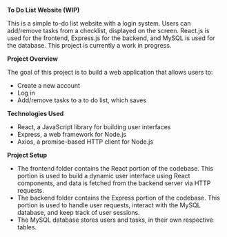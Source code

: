 **To Do List Website (WIP)**

This is a simple to-do list website with a login system. Users can add/remove tasks from a checklist, displayed on the screen. React.js is used for the frontend, Express.js for the backend, and MySQL is used for the database. This project is currently a work in progress.

**Project Overview**

The goal of this project is to build a web application that allows users to:

- Create a new account
- Log in
- Add/remove tasks to a to do list, which saves

**Technologies Used**

- React, a JavaScript library for building user interfaces
- Express, a web framework for Node.js
- Axios, a promise-based HTTP client for Node.js

**Project Setup**

- The frontend folder contains the React portion of the codebase. This portion is used to build a dynamic user interface using React components, and data is fetched from the backend server via HTTP requests.
- The backend folder contains the Express portion of the codebase. This portion is used to handle user requests, interact with the MySQL database, and keep track of user sessions.
- The MySQL database stores users and tasks, in their own respective tables.